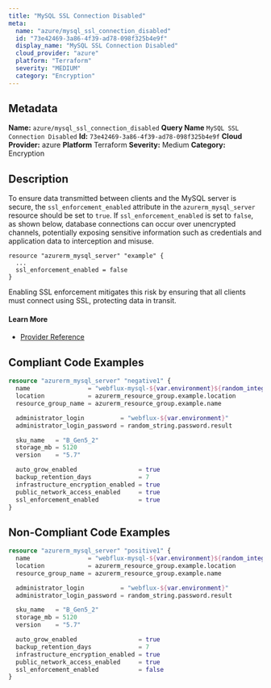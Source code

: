 ```yaml
---
title: "MySQL SSL Connection Disabled"
meta:
  name: "azure/mysql_ssl_connection_disabled"
  id: "73e42469-3a86-4f39-ad78-098f325b4e9f"
  display_name: "MySQL SSL Connection Disabled"
  cloud_provider: "azure"
  platform: "Terraform"
  severity: "MEDIUM"
  category: "Encryption"
---
```

## Metadata
**Name:** `azure/mysql_ssl_connection_disabled`
**Query Name** `MySQL SSL Connection Disabled`
**Id:** `73e42469-3a86-4f39-ad78-098f325b4e9f`
**Cloud Provider:** azure
**Platform** Terraform
**Severity:** Medium
**Category:** Encryption
## Description
To ensure data transmitted between clients and the MySQL server is secure, the `ssl_enforcement_enabled` attribute in the `azurerm_mysql_server` resource should be set to `true`. If `ssl_enforcement_enabled` is set to `false`, as shown below, database connections can occur over unencrypted channels, potentially exposing sensitive information such as credentials and application data to interception and misuse.

```
resource "azurerm_mysql_server" "example" {
  ...
  ssl_enforcement_enabled = false
}
```

Enabling SSL enforcement mitigates this risk by ensuring that all clients must connect using SSL, protecting data in transit.

#### Learn More

 - [Provider Reference](https://registry.terraform.io/providers/hashicorp/azurerm/latest/docs/resources/mysql_server)


## Compliant Code Examples
```terraform
resource "azurerm_mysql_server" "negative1" {
  name                = "webflux-mysql-${var.environment}${random_integer.rnd_int.result}"
  location            = azurerm_resource_group.example.location
  resource_group_name = azurerm_resource_group.example.name

  administrator_login          = "webflux-${var.environment}"
  administrator_login_password = random_string.password.result

  sku_name   = "B_Gen5_2"
  storage_mb = 5120
  version    = "5.7"

  auto_grow_enabled                 = true
  backup_retention_days             = 7
  infrastructure_encryption_enabled = true
  public_network_access_enabled     = true
  ssl_enforcement_enabled           = true
}

```
## Non-Compliant Code Examples
```terraform
resource "azurerm_mysql_server" "positive1" {
  name                = "webflux-mysql-${var.environment}${random_integer.rnd_int.result}"
  location            = azurerm_resource_group.example.location
  resource_group_name = azurerm_resource_group.example.name

  administrator_login          = "webflux-${var.environment}"
  administrator_login_password = random_string.password.result

  sku_name   = "B_Gen5_2"
  storage_mb = 5120
  version    = "5.7"

  auto_grow_enabled                 = true
  backup_retention_days             = 7
  infrastructure_encryption_enabled = true
  public_network_access_enabled     = true
  ssl_enforcement_enabled           = false
}

```